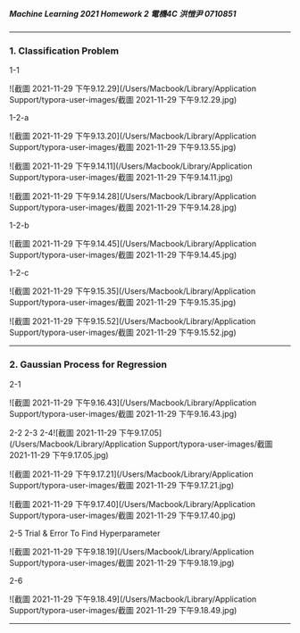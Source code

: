 ##### Machine Learning 2021  	Homework 2 	電機4C 洪愷尹 0710851

---

### 1. Classification Problem

1-1

![截圖 2021-11-29 下午9.12.29](/Users/Macbook/Library/Application Support/typora-user-images/截圖 2021-11-29 下午9.12.29.jpg)

1-2-a

![截圖 2021-11-29 下午9.13.20](/Users/Macbook/Library/Application Support/typora-user-images/截圖 2021-11-29 下午9.13.55.jpg)

![截圖 2021-11-29 下午9.14.11](/Users/Macbook/Library/Application Support/typora-user-images/截圖 2021-11-29 下午9.14.11.jpg)

![截圖 2021-11-29 下午9.14.28](/Users/Macbook/Library/Application Support/typora-user-images/截圖 2021-11-29 下午9.14.28.jpg)

1-2-b

![截圖 2021-11-29 下午9.14.45](/Users/Macbook/Library/Application Support/typora-user-images/截圖 2021-11-29 下午9.14.45.jpg)

1-2-c

![截圖 2021-11-29 下午9.15.35](/Users/Macbook/Library/Application Support/typora-user-images/截圖 2021-11-29 下午9.15.35.jpg)

![截圖 2021-11-29 下午9.15.52](/Users/Macbook/Library/Application Support/typora-user-images/截圖 2021-11-29 下午9.15.52.jpg)

---

### 2. Gaussian Process for Regression

2-1

![截圖 2021-11-29 下午9.16.43](/Users/Macbook/Library/Application Support/typora-user-images/截圖 2021-11-29 下午9.16.43.jpg)

2-2 2-3 2-4![截圖 2021-11-29 下午9.17.05](/Users/Macbook/Library/Application Support/typora-user-images/截圖 2021-11-29 下午9.17.05.jpg)

![截圖 2021-11-29 下午9.17.21](/Users/Macbook/Library/Application Support/typora-user-images/截圖 2021-11-29 下午9.17.21.jpg)

![截圖 2021-11-29 下午9.17.40](/Users/Macbook/Library/Application Support/typora-user-images/截圖 2021-11-29 下午9.17.40.jpg)

2-5 Trial & Error To Find Hyperparameter

![截圖 2021-11-29 下午9.18.19](/Users/Macbook/Library/Application Support/typora-user-images/截圖 2021-11-29 下午9.18.19.jpg)

2-6

![截圖 2021-11-29 下午9.18.49](/Users/Macbook/Library/Application Support/typora-user-images/截圖 2021-11-29 下午9.18.49.jpg)

---

